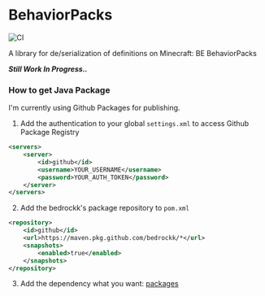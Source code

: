 # BehaviorPacks
<img src="https://github.com/bedrockk/BehaviorPacks/workflows/Java CI/badge.svg" alt="CI" />

A library for de/serialization of definitions on Minecraft: BE BehaviorPacks

**_Still Work In Progress.._**

### How to get Java Package

I'm currently using Github Packages for publishing.

1. Add the authentication to your global `settings.xml` to access Github Package Registry
``` xml
<servers>
    <server>
        <id>github</id>
        <username>YOUR_USERNAME</username>
        <password>YOUR_AUTH_TOKEN</password>
    </server>
</servers>
```

2. Add the bedrockk's package repository to `pom.xml`
```xml
<repository>
    <id>github</id>
    <url>https://maven.pkg.github.com/bedrockk/*</url>
    <snapshots>
        <enabled>true</enabled>
    </snapshots>
</repository>
```

3. Add the dependency what you want: [packages](https://github.com/orgs/bedrockk/packages)
